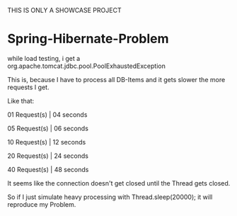 THIS IS ONLY A SHOWCASE PROJECT

# Spring-Hibernate-Problem
while load testing, i get a org.apache.tomcat.jdbc.pool.PoolExhaustedException

This is, because I have to process all DB-Items and it gets slower the more requests I get.

Like that:

01 Request(s)  |  04 seconds

05 Request(s)  |  06 seconds

10 Request(s)  |  12 seconds

20 Request(s)  |  24 seconds

40 Request(s)  |  48 seconds

It seems like the connection doesn't get closed until the Thread gets closed. 

So if I just simulate heavy processing with Thread.sleep(20000); it will reproduce my Problem.
